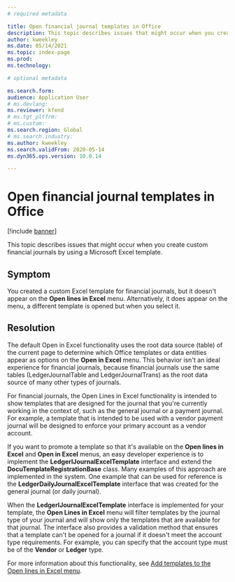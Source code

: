 ```yaml
---
# required metadata

title: Open financial journal templates in Office 
description: This topic describes issues that might occur when you create custom financial journals by using a Microsoft Excel template.
author: kweekley
ms.date: 05/14/2021
ms.topic: index-page
ms.prod: 
ms.technology: 

# optional metadata

ms.search.form: 
audience: Application User
# ms.devlang: 
ms.reviewer: kfend
# ms.tgt_pltfrm: 
# ms.custom: 
ms.search.region: Global 
# ms.search.industry: 
ms.author: kweekley
ms.search.validFrom: 2020-05-14
ms.dyn365.ops.version: 10.0.14

---
```


# Open financial journal templates in Office

[!include [banner](../includes/banner.md)]

This topic describes issues that might occur when you create custom financial journals by using a Microsoft Excel template.

## Symptom

You created a custom Excel template for financial journals, but it doesn't appear on the **Open lines in Excel** menu. Alternatively, it does appear on the menu, a different template is opened but when you select it.

## Resolution

The default Open in Excel functionality uses the root data source (table) of the current page to determine which Office templates or data entities appear as options on the **Open in Excel** menu. This behavior isn't an ideal experience for financial journals, because financial journals use the same tables (LedgerJournalTable and LedgerJournalTrans) as the root data source of many other types of journals.

For financial journals, the Open Lines in Excel functionality is intended to show templates that are designed for the journal that you're currently working in the context of, such as the general journal or a payment journal. For example, a template that is intended to be used with a vendor payment journal will be designed to enforce your primary account as a vendor account.

If you want to promote a template so that it's available on the **Open lines in Excel** and **Open in Excel** menus, an easy developer experience is to implement the **LedgerIJournalExcelTemplate** interface and extend the **DocuTemplateRegistrationBase** class. Many examples of this approach are implemented in the system. One example that can be used for reference is the **LedgerDailyJournalExcelTemplate** interface that was created for the general journal (or daily journal).

When the **LedgerIJournalExcelTemplate** interface is implemented for your template, the **Open Lines in Excel** menu will filter templates by the journal type of your journal and will show only the templates that are available for that journal. The interface also provides a validation method that ensures that a template can't be opened for a journal if it doesn't meet the account type requirements. For example, you can specify that the account type must be of the **Vendor** or **Ledger** type.

For more information about this functionality, see [Add templates to the Open lines in Excel menu](../../fin-ops-core/dev-itpro/user-interface/add-templates-open-lines-excel-menu.md).

